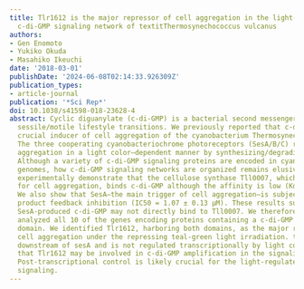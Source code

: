 ```yaml
---
title: Tlr1612 is the major repressor of cell aggregation in the light-color-dependent
  c-di-GMP signaling network of textitThermosynechococcus vulcanus
authors:
- Gen Enomoto
- Yukiko Okuda
- Masahiko Ikeuchi
date: '2018-03-01'
publishDate: '2024-06-08T02:14:33.926309Z'
publication_types:
- article-journal
publication: '*Sci Rep*'
doi: 10.1038/s41598-018-23628-4
abstract: Cyclic diguanylate (c-di-GMP) is a bacterial second messenger involved in
  sessile/motile lifestyle transitions. We previously reported that c-di-GMP is a
  crucial inducer of cell aggregation of the cyanobacterium Thermosynechococcus vulcanus.
  The three cooperating cyanobacteriochrome photoreceptors (SesA/B/C) regulate cell
  aggregation in a light color–dependent manner by synthesizing/degrading c-di-GMP.
  Although a variety of c-di-GMP signaling proteins are encoded in cyanobacterial
  genomes, how c-di-GMP signaling networks are organized remains elusive. Here we
  experimentally demonstrate that the cellulose synthase Tll0007, which is essential
  for cell aggregation, binds c-di-GMP although the affinity is low (Kd = 63.9 ± 5.1 µM).
  We also show that SesA—the main trigger of cell aggregation—is subject to strict
  product feedback inhibition (IC50 = 1.07 ± 0.13 µM). These results suggest that
  SesA-produced c-di-GMP may not directly bind to Tll0007. We therefore systematically
  analyzed all 10 of the genes encoding proteins containing a c-di-GMP synthesis/degradation
  domain. We identified Tlr1612, harboring both domains, as the major repressor of
  cell aggregation under the repressing teal-green light irradiation. tlr1612 acts
  downstream of sesA and is not regulated transcriptionally by light color, suggesting
  that Tlr1612 may be involved in c-di-GMP amplification in the signaling cascade.
  Post-transcriptional control is likely crucial for the light-regulated c-di-GMP
  signaling.
---
```

